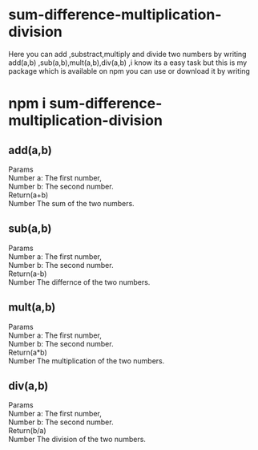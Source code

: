# sum-difference-multiplication-division
Here you can add ,substract,multiply and divide two numbers by writing add(a,b) ,sub(a,b),mult(a,b),div(a,b) ,i know its a easy task but this is my package which is available on npm you can use or download it by writing <br/>
# npm i sum-difference-multiplication-division

## add(a,b)
Params <br/>
Number a: The first number,<br/>
Number b: The second number.<br/>
Return(a+b)<br/>
Number The sum of the two numbers.<br/>

## sub(a,b)
Params<br/>
Number a: The first number,<br/>
Number b: The second number.<br/>
Return(a-b)<br/>
Number The differnce of the two numbers.<br/>

## mult(a,b)
Params<br/>
Number a: The first number,<br/>
Number b: The second number.<br/>
Return(a*b)<br/>
Number The multiplication of the two numbers.<br/>

## div(a,b)
Params<br/>
Number a: The first number,<br/>
Number b: The second number.<br/>
Return(b/a)<br/>
Number The division of the two numbers.<br/>